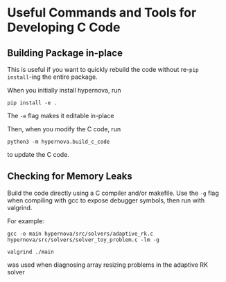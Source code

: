 # Useful Commands and Tools for Developing C Code

## Building Package in-place
This is useful if you want to quickly rebuild the code without re-`pip install`-ing the entire package.

When you initially install hypernova, run

```
pip install -e .
```
The `-e` flag makes it editable in-place

Then, when you modify the C code, run 

```
python3 -m hypernova.build_c_code
```
to update the C code.

## Checking for Memory Leaks
Build the code directly using a C compiler and/or makefile. Use the `-g` flag when compiling with gcc to expose debugger symbols, then run with valgrind.

For example:
```
gcc -o main hypernova/src/solvers/adaptive_rk.c hypernova/src/solvers/solver_toy_problem.c -lm -g

valgrind ./main
```
was used when diagnosing array resizing problems in the adaptive RK solver
